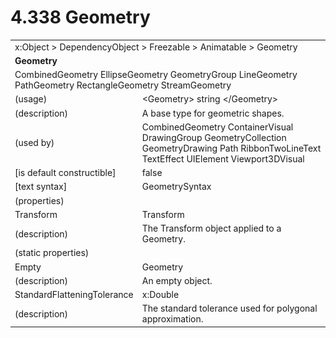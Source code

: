 <html dir="LTR" xmlns:mshelp="http://msdn.microsoft.com/mshelp" xmlns:ddue="http://ddue.schemas.microsoft.com/authoring/2003/5" xmlns:xlink="http://www.w3.org/1999/xlink" xmlns:tool="http://www.microsoft.com/tooltip">

<body>
 <input type="hidden" id="userDataCache" class="userDataStyle">
 <input type="hidden" id="hiddenScrollOffset">
 <img id="dropDownImage" style="display:none; height:0; width:0;" src="../local/drpdown.gif">
 <img id="dropDownHoverImage" style="display:none; height:0; width:0;" src="../local/drpdown_orange.gif">
 <img id="collapseImage" style="display:none; height:0; width:0;" src="../local/collapse.gif">
 <img id="expandImage" style="display:none; height:0; width:0;" src="../local/exp.gif">
 <img id="collapseAllImage" style="display:none; height:0; width:0;" src="../local/collall.gif">
 <img id="expandAllImage" style="display:none; height:0; width:0;" src="../local/expall.gif">
 <img id="copyImage" style="display:none; height:0; width:0;" src="../local/copycode.gif">
 <img id="copyHoverImage" style="display:none; height:0; width:0;" src="../local/copycodeHighlight.gif">
 <div id="header"><h1 class="heading">4.338 Geometry</h1></div>

 <div id="mainSection">
 <div id="mainBody">
 <div id="allHistory" class="saveHistory" onsave="saveAll()" onload="loadAll()"></div>
 <p xmlns:wsd="http://wsdev.schemas.microsoft.com/authoring/2008/2" xmlns:msxsl="urn:schemas-microsoft-com:xslt" xmlns:script="urn:script" xmlns:build="urn:build">
 </p>
 <div id="sectionSection0" class="section" name="collapseableSection">
 <content xmlns="http://ddue.schemas.microsoft.com/authoring/2003/5" xmlns:wsd="http://wsdev.schemas.microsoft.com/authoring/2008/2" xmlns:msxsl="urn:schemas-microsoft-com:xslt" xmlns:script="urn:script" xmlns:build="urn:build">
 </content>
 </div>
 <div id="sectionSection1" class="section" name="collapseableSection">
 <content xmlns="http://ddue.schemas.microsoft.com/authoring/2003/5" xmlns:wsd="http://wsdev.schemas.microsoft.com/authoring/2008/2" xmlns:msxsl="urn:schemas-microsoft-com:xslt" xmlns:script="urn:script" xmlns:build="urn:build">
 <table class="ProtocolAuthoredTable" xmlns="">
 <tr><td colspan="2">
<mshelp:link keywords="86913f34-aa06-4c94-9f09-83936a822fd8" tabindex="0">x:Object</mshelp:link> &gt; <mshelp:link keywords="22a604a1-b593-4464-91e4-488285506428" tabindex="0">DependencyObject</mshelp:link> &gt; <mshelp:link keywords="6724267f-782a-4509-a6e9-19f1e3acf436" tabindex="0">Freezable</mshelp:link> &gt; <mshelp:link keywords="4e196363-585f-4026-aad1-79907d6b01af" tabindex="0">Animatable</mshelp:link> &gt; <mshelp:link keywords="79cc5c62-c476-4ca3-8778-6fd5e0d5fb75" tabindex="0">Geometry</mshelp:link> </td>
 </tr>
 <tr><td colspan="2">
 <b>
Geometry </b>
 </td>
 </tr>
 <tr><td colspan="2">
<mshelp:link keywords="21fdb587-4d04-4e14-9c4a-ac2742aa455c" tabindex="0">CombinedGeometry</mshelp:link> <mshelp:link keywords="8c13d3ab-c7b2-4b41-abbc-44e8c3ab87f0" tabindex="0">EllipseGeometry</mshelp:link> <mshelp:link keywords="eda561ba-1d8f-4e25-82ed-108ea9157829" tabindex="0">GeometryGroup</mshelp:link> <mshelp:link keywords="bc061ff3-57c0-45d0-9dd5-00a16244e1bd" tabindex="0">LineGeometry</mshelp:link> <mshelp:link keywords="c79b6e0d-f9a0-4ebf-90f8-c214987af3bf" tabindex="0">PathGeometry</mshelp:link> <mshelp:link keywords="db613334-1a2f-461c-a60f-7e02c80fc2f3" tabindex="0">RectangleGeometry</mshelp:link> <mshelp:link keywords="79226089-258e-4206-aff5-c5064339bfa4" tabindex="0">StreamGeometry</mshelp:link> </td>
 </tr>
 <tr><td><div class="indent0">(usage)</div></td>
 <td>&lt;Geometry&gt; string &lt;/Geometry&gt; </td>
 </tr>
 <tr><td><div class="indent0">(description)</div></td>
 <td>A base type for geometric shapes. </td>
 </tr>
 <tr><td><div class="indent0">(used by)</div></td>
 <td><mshelp:link keywords="21fdb587-4d04-4e14-9c4a-ac2742aa455c" tabindex="0">CombinedGeometry</mshelp:link> <mshelp:link keywords="5a6d32e8-0d90-46d7-ba0b-671b74360556" tabindex="0">ContainerVisual</mshelp:link> <mshelp:link keywords="f2cdce1b-6cae-40b5-af18-24abdba4f80b" tabindex="0">DrawingGroup</mshelp:link> <mshelp:link keywords="f51f8c1c-8541-4015-8066-fb8cf8a1b3fb" tabindex="0">GeometryCollection</mshelp:link> <mshelp:link keywords="09d3472f-7b84-4cee-b0a4-961579fbdf94" tabindex="0">GeometryDrawing</mshelp:link> <mshelp:link keywords="7b0fc0e4-b660-4741-b723-a38426dc1beb" tabindex="0">Path</mshelp:link> <mshelp:link keywords="c07e95a0-621e-47e6-9212-a17f616cefb2" tabindex="0">RibbonTwoLineText</mshelp:link> <mshelp:link keywords="b0e73e05-cfe2-4eaf-8e91-329bf17a71db" tabindex="0">TextEffect</mshelp:link> <mshelp:link keywords="ce2d5941-a755-4517-b5ac-e99658cd1dd1" tabindex="0">UIElement</mshelp:link> <mshelp:link keywords="6c609317-e49f-47ed-919e-2b3e91eab3f8" tabindex="0">Viewport3DVisual</mshelp:link> </td>
 </tr>
 <tr><td><div class="indent0">[is default constructible]</div></td>
 <td>false </td>
 </tr>
 <tr><td><div class="indent0">[text syntax]</div></td>
 <td><mshelp:link keywords="d46a3e30-995a-4910-9197-440e83ea158a" tabindex="0">GeometrySyntax</mshelp:link> </td>
 </tr>
 <tr><td><div class="indent0">(properties)</div></td>
 <td> </td>
 </tr>
 <tr><td><div class="indent2">Transform</div></td>
 <td><mshelp:link keywords="a7f902c7-1533-42ce-ba93-16e2d1cd9e10" tabindex="0">Transform</mshelp:link> </td>
 </tr>
 <tr><td><div class="indent4">(description)</div></td>
 <td>The Transform object applied to a Geometry. </td>
 </tr>
 <tr><td><div class="indent0">(static properties)</div></td>
 <td> </td>
 </tr>
 <tr><td><div class="indent2">Empty</div></td>
 <td><mshelp:link keywords="79cc5c62-c476-4ca3-8778-6fd5e0d5fb75" tabindex="0">Geometry</mshelp:link> </td>
 </tr>
 <tr><td><div class="indent4">(description)</div></td>
 <td>An empty object. </td>
 </tr>
 <tr><td><div class="indent2">StandardFlatteningTolerance</div></td>
 <td><mshelp:link keywords="be69ab46-8f20-4d22-b671-5be19c0f3fc7" tabindex="0">x:Double</mshelp:link> </td>
 </tr>
 <tr><td><div class="indent4">(description)</div></td>
 <td>The standard tolerance used for polygonal approximation. </td>
 </tr>
</table>
 </content>
 </div>
 <!--[if gte IE 5]>
 <tool:tip element="languageFilterToolTip" avoidmouse="false"/>
 <![endif]-->
 </div>
 <a name="feedback"></a><span></span>
 </div>
</body></html>
